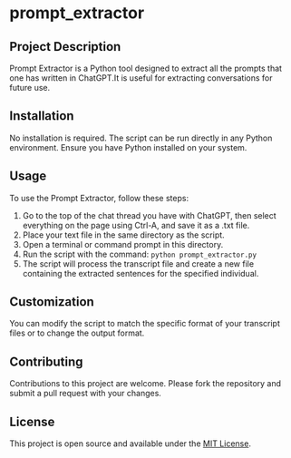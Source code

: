 # prompt_extractor


## Project Description
Prompt Extractor is a Python tool designed to extract  all the prompts that one has written in ChatGPT.It is useful for extracting conversations for future use.

## Installation
No installation is required. The script can be run directly in any Python environment. Ensure you have Python installed on your system.

## Usage
To use the Prompt Extractor, follow these steps:

1.  Go to the top of the chat thread you have with ChatGPT, then select everything on the page using Ctrl-A, and save it as a .txt file.
2.  Place your  text file in the same directory as the script.
3. Open a terminal or command prompt in this directory.
4. Run the script with the command: `python prompt_extractor.py`
5. The script will process the transcript file and create a new file containing the extracted sentences for the specified individual.

## Customization
You can modify the script to match the specific format of your transcript files or to change the output format.

## Contributing
Contributions to this project are welcome. Please fork the repository and submit a pull request with your changes.

## License
This project is open source and available under the [MIT License](LICENSE).

